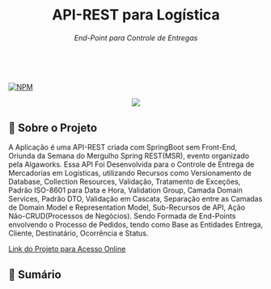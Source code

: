 <div>
    <h1 align="center">API-REST para Logística</h1>
    <h6 align="center">End-Point para Controle de Entregas</h6>
</div>
<br><br>

[![NPM](https://img.shields.io/npm/l/react)](https://github.com/Temgi/APILogistica/blob/main/LICENSE) 

<p align="center">
<img src="https://img.shields.io/badge/STATUS-completo-blue?style=for-the-badge">
</p>

## 🧠 Sobre o Projeto
<p>A Aplicação é uma API-REST criada com SpringBoot sem Front-End, Oriunda da Semana do Mergulho Spring REST(MSR), evento organizado pela Algaworks. Essa API Foi Desenvolvida para o Controle de Entrega de Mercadorias em Logísticas, utilizando Recursos como Versionamento de Database, Collection Resources, Validação, Tratamento de Exceções, Padrão ISO-8601 para Data e Hora, Validation Group, Camada Domain Services, Padrão DTO, Validação em Cascata, Separação entre as Camadas de Domain Model e Representation Model, Sub-Recursos de API, Ação Não-CRUD(Processos de Negócios).
Sendo Formada de End-Points envolvendo o Processo de Pedidos, tendo como Base as Entidades Entrega, Cliente, Destinatário, Ocorrência e Status.</p> 

<a href="http://app-java.ddns.net:8082/clientes" target="_blank" rel="noopener">Link do Projeto para Acesso Online</a>

## 📗 Sumário
